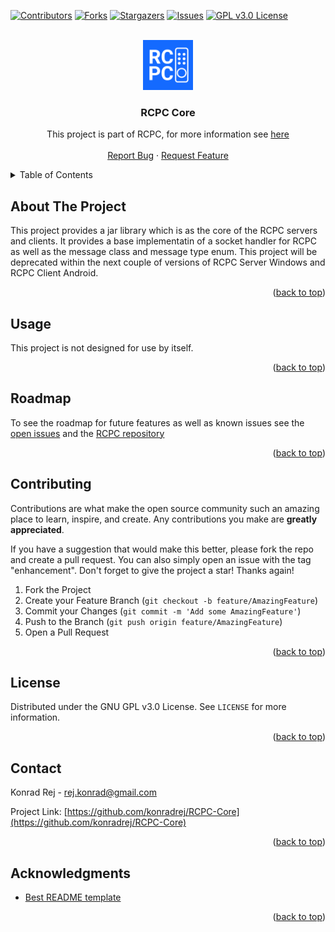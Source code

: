 <div id="top"></div>
<!--
*** Thanks for checking out the Best-README-Template. If you have a suggestion
*** that would make this better, please fork the repo and create a pull request
*** or simply open an issue with the tag "enhancement".
*** Don't forget to give the project a star!
*** Thanks again! Now go create something AMAZING! :D
-->



<!-- PROJECT SHIELDS -->
<!--
*** I'm using markdown "reference style" links for readability.
*** Reference links are enclosed in brackets [ ] instead of parentheses ( ).
*** See the bottom of this document for the declaration of the reference variables
*** for contributors-url, forks-url, etc. This is an optional, concise syntax you may use.
*** https://www.markdownguide.org/basic-syntax/#reference-style-links
-->
[![Contributors][contributors-shield]][contributors-url]
[![Forks][forks-shield]][forks-url]
[![Stargazers][stars-shield]][stars-url]
[![Issues][issues-shield]][issues-url]
[![GPL v3.0 License][license-shield]][license-url]



<!-- PROJECT LOGO -->
<br />
<div align="center">
  <a href="https://github.com/konradrej/RCPC-Core">
    <img src="images/logo.png" alt="Logo" width="80" height="80">
  </a>

<h3 align="center">RCPC Core</h3>

  <p align="center">
    This project is part of RCPC, for more information see <a href="https://github.com/konradrej/RCPC">here</a>
    <br />
    <br />
    <a href="https://github.com/konradrej/RCPC-Core/issues">Report Bug</a>
    ·
    <a href="https://github.com/konradrej/RCPC-Core/issues">Request Feature</a>
  </p>
</div>



<!-- TABLE OF CONTENTS -->
<details>
  <summary>Table of Contents</summary>
  <ol>
    <li><a href="#about-the-project">About The Project</a></li>
    <li><a href="#usage">Usage</a></li>
    <li><a href="#roadmap">Roadmap</a></li>
    <li><a href="#contributing">Contributing</a></li>
    <li><a href="#license">License</a></li>
    <li><a href="#contact">Contact</a></li>
    <li><a href="#acknowledgments">Acknowledgments</a></li>
  </ol>
</details>



<!-- ABOUT THE PROJECT -->
## About The Project

This project provides a jar library which is as the core of the RCPC servers and clients. It provides a base implementatin of a socket handler for RCPC as well as the message class and message type enum. This project will be deprecated within the next couple of versions of RCPC Server Windows and RCPC Client Android.

<p align="right">(<a href="#top">back to top</a>)</p>



<!-- USAGE EXAMPLES -->
## Usage

This project is not designed for use by itself.

<p align="right">(<a href="#top">back to top</a>)</p>



<!-- ROADMAP -->
## Roadmap

To see the roadmap for future features as well as known issues see the [open issues](https://github.com/konradrej/RCPC-Core/issues) and the <a href="https://github.com/konradrej/RCPC#roadmap">RCPC repository</a>

<p align="right">(<a href="#top">back to top</a>)</p>



<!-- CONTRIBUTING -->
## Contributing

Contributions are what make the open source community such an amazing place to learn, inspire, and create. Any contributions you make are **greatly appreciated**.

If you have a suggestion that would make this better, please fork the repo and create a pull request. You can also simply open an issue with the tag "enhancement".
Don't forget to give the project a star! Thanks again!

1. Fork the Project
2. Create your Feature Branch (`git checkout -b feature/AmazingFeature`)
3. Commit your Changes (`git commit -m 'Add some AmazingFeature'`)
4. Push to the Branch (`git push origin feature/AmazingFeature`)
5. Open a Pull Request

<p align="right">(<a href="#top">back to top</a>)</p>



<!-- LICENSE -->
## License

Distributed under the GNU GPL v3.0 License. See `LICENSE` for more information.

<p align="right">(<a href="#top">back to top</a>)</p>



<!-- CONTACT -->
## Contact

Konrad Rej - rej.konrad@gmail.com

Project Link: [https://github.com/konradrej/RCPC-Core](https://github.com/konradrej/RCPC-Core)

<p align="right">(<a href="#top">back to top</a>)</p>



<!-- ACKNOWLEDGMENTS -->
## Acknowledgments

* [Best README template](https://github.com/othneildrew/Best-README-Template)

<p align="right">(<a href="#top">back to top</a>)</p>



<!-- MARKDOWN LINKS & IMAGES -->
<!-- https://www.markdownguide.org/basic-syntax/#reference-style-links -->
[contributors-shield]: https://img.shields.io/github/contributors/konradrej/RCPC-Core.svg?style=for-the-badge
[contributors-url]: https://github.com/konradrej/RCPC-Core/graphs/contributors
[forks-shield]: https://img.shields.io/github/forks/konradrej/RCPC-Core.svg?style=for-the-badge
[forks-url]: https://github.com/konradrej/RCPC-Core/network/members
[stars-shield]: https://img.shields.io/github/stars/konradrej/RCPC-Core.svg?style=for-the-badge
[stars-url]: https://github.com/konradrej/RCPC-Core/stargazers
[issues-shield]: https://img.shields.io/github/issues/konradrej/RCPC-Core.svg?style=for-the-badge
[issues-url]: https://github.com/konradrej/RCPC-Core/issues
[license-shield]: https://img.shields.io/github/license/konradrej/RCPC-Core.svg?style=for-the-badge
[license-url]: https://github.com/konradrej/RCPC-Core/blob/master/LICENSE